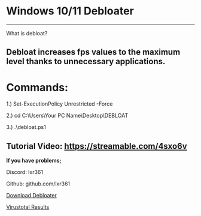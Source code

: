# Windows 10/11 Debloater 

----------------------------------------------------------------------------------------
What is debloat?

Debloat increases fps values ​​to the maximum level thanks to unnecessary applications.
----------------------------------------------------------------------------------------
# Commands:

1.) Set-ExecutionPolicy Unrestricted -Force

2.) cd C:\Users\Your PC Name\Desktop\DEBLOAT

3.) .\debloat.ps1

Tutorial Video: https://streamable.com/4sxo6v
---------------------------------------------
**If you have problems;**

Discord: lxr361

Github: github.com/lxr361

[Download Debloater](https://github.com/lxr361/Windows-Debloater-10-11/archive/refs/heads/main.zip)

[Virustotal Results](https://www.virustotal.com/gui/file/d3f29172a2522bd989740f78dbfe7d422f43d08f0e1efeb76411ef7b6dbe152d?nocache=1)
